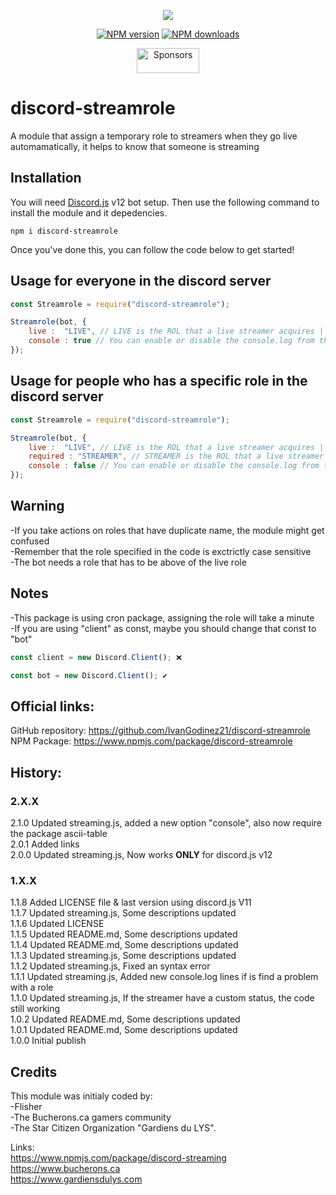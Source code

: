 <p align="center"><a href="https://nodei.co/npm/discord-streamrole/"><img src="https://nodei.co/npm/discord-streamrole.png"></a></p>
<p align="center">
<a href="https://www.npmjs.com/package/discord-streamrole"><img src="https://img.shields.io/npm/v/discord-streamrole.svg?maxAge=3600" alt="NPM version" /></a>
<a href="https://www.npmjs.com/package/discord-streamrole"><img src="https://img.shields.io/npm/dt/discord-streamrole.svg?maxAge=3600" alt="NPM downloads" /></a>
<p align="center"><a href="https://github.com/sponsors/IvanGodinez21"><img src="https://user-images.githubusercontent.com/1902323/65816833-f3393200-e200-11e9-9006-ff4c77e3a79c.png" height="40" width="100" alt="Sponsors" /></a></p>

# discord-streamrole
A module that assign a temporary role to streamers when they go live automamatically, it helps to know that someone is streaming

## Installation
You will need [Discord.js](https://discord.js.org/#/) v12 bot setup.
Then use the following command to install the module and it depedencies.

```
npm i discord-streamrole
``` 

Once you've done this, you can follow the code below to get started!

## Usage for everyone in the discord server
```js
const Streamrole = require("discord-streamrole");

Streamrole(bot, {
	live :  "LIVE", // LIVE is the ROL that a live streamer acquires | you can change LIVE for other role name that you want to use
	console : true // You can enable or disable the console.log from the package if you want | Use true to enable and use false to disable
});
```
## Usage for people who has a specific role in the discord server
```js
const Streamrole = require("discord-streamrole");

Streamrole(bot, {
	live :  "LIVE", // LIVE is the ROL that a live streamer acquires | you can change LIVE for other role name that you want to use
	required : "STREAMER", // STREAMER is the ROL that a live streamer needs to acquiere the LIVE ROL | you can change STREAMER for other role name that you want to use (remember adding the comma after "LIVE")
	console : false // You can enable or disable the console.log from the package if you want | Use true to enable and use false to disable
});
```

## Warning
-If you take actions on roles that have duplicate name, the module might get confused   
-Remember that the role specified in the code is exctrictly case sensitive   
-The bot needs a role that has to be above of the live role   

## Notes
-This package is using cron package, assigning the role will take a minute     
-If you are using "client" as const, maybe you should change that const to "bot"    

```js
const client = new Discord.Client(); ❌
```
```js
const bot = new Discord.Client(); ✔
```


## Official links:
GitHub repository: https://github.com/IvanGodinez21/discord-streamrole   
NPM Package: https://www.npmjs.com/package/discord-streamrole   


## History:  
### 2.X.X   
2.1.0 Updated streaming.js, added a new option "console", also now require the package ascii-table   
2.0.1 Added links   
2.0.0 Updated streaming.js, Now works **ONLY** for discord.js v12   

### 1.X.X   
1.1.8 Added LICENSE file & last version using discord.js V11   
1.1.7 Updated streaming.js, Some descriptions updated   
1.1.6 Updated LICENSE   
1.1.5 Updated README.md, Some descriptions updated   
1.1.4 Updated README.md, Some descriptions updated   
1.1.3 Updated streaming.js, Some descriptions updated   
1.1.2 Updated streaming.js, Fixed an syntax error   
1.1.1 Updated streaming.js, Added new console.log lines if is find a problem with a role   
1.1.0 Updated streaming.js, If the streamer have a custom status, the code still working   
1.0.2 Updated README.md, Some descriptions updated   
1.0.1 Updated README.md, Some descriptions updated   
1.0.0 Initial publish   


## Credits
This module was initialy coded by:  
-Flisher   
-The Bucherons.ca gamers community   
-The Star Citizen Organization "Gardiens du LYS".   

Links:  
https://www.npmjs.com/package/discord-streaming   
https://www.bucherons.ca   
https://www.gardiensdulys.com   